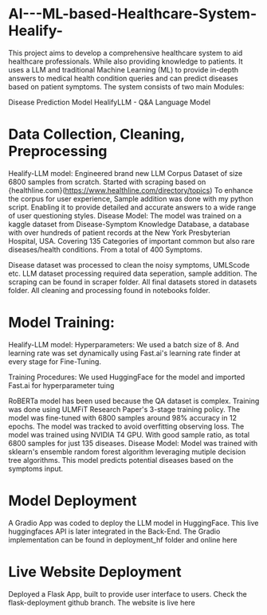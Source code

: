 # AI---ML-based-Healthcare-System-Healify-
This project aims to develop a comprehensive healthcare system to aid healthcare professionals. While also providing knowledge to patients. It uses a LLM and traditional Machine Learning (ML) to provide in-depth answers to medical health condition queries and can predict diseases based on patient symptoms.
The system consists of two main Modules:

Disease Prediction Model
HealifyLLM - Q&A Language Model
# Data Collection, Cleaning, Preprocessing
Healify-LLM model:
Engineered brand new LLM Corpus Dataset of size 6800 samples from scratch. Started with scraping based on {healthline.com}(https://www.healthline.com/directory/topics)
To enhance the corpus for user experience, Sample addition was done with my python script. Enabling it to provide detailed and accurate answers to a wide range of user questioning styles.
Disease Model:
The model was trained on a kaggle dataset from Disease-Symptom Knowledge Database, a database with over hundreds of patient records at the New York Presbyterian Hospital, USA.
Covering 135 Categories of important common but also rare diseases/health conditions.
From a total of 400 Symptoms.

Disease dataset was processed to clean the noisy symptoms, UMLScode etc.
LLM dataset processing required data seperation, sample addition.
The scraping can be found in scraper folder.
All final datasets stored in datasets folder.
All cleaning and processing found in notebooks folder.

# Model Training:
Healify-LLM model:
Hyperparameters: We used a batch size of 8. And learning rate was set dynamically using Fast.ai's learning rate finder at every stage for Fine-Tuning.

Training Procedures: We used HuggingFace for the model and imported Fast.ai for hyperparameter tuing

RoBERTa model has been used because the QA dataset is complex.
Training was done using ULMFiT Research Paper's 3-stage training policy.
The model was fine-tuned with 6800 samples around 98% accuracy in 12 epochs. The model was tracked to avoid overfitting observing loss. The model was trained using NVIDIA T4 GPU. With good sample ratio, as total 6800 samples for just 135 diseases.
Disease Model:
Model was trained with sklearn's ensemble random forest algorithm leveraging mutiple decision tree algorithms. This model predicts potential diseases based on the symptoms input.

# Model Deployment
A Gradio App was coded to deploy the LLM model in HuggingFace. This live huggingfaces API is later integrated in the Back-End. The Gradio implementation can be found in deployment_hf folder and online here

# Live Website Deployment
Deployed a Flask App, built to provide user interface to users. Check the flask-deployment github branch. The website is live here
